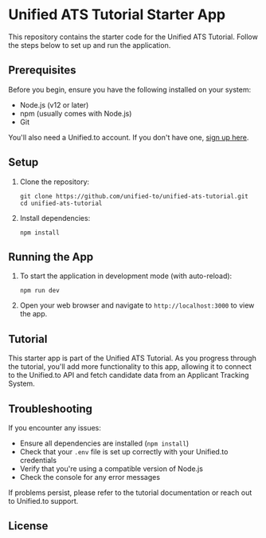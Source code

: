 # Unified ATS Tutorial Starter App

This repository contains the starter code for the Unified ATS Tutorial. Follow the steps below to set up and run the application.

## Prerequisites

Before you begin, ensure you have the following installed on your system:

- Node.js (v12 or later)
- npm (usually comes with Node.js)
- Git

You'll also need a Unified.to account. If you don't have one, [sign up here](https://unified.to/).

## Setup

1. Clone the repository:

   ```
   git clone https://github.com/unified-to/unified-ats-tutorial.git
   cd unified-ats-tutorial
   ```

2. Install dependencies:

   ```
   npm install
   ```

## Running the App

1. To start the application in development mode (with auto-reload):

   ```
   npm run dev
   ```

2. Open your web browser and navigate to `http://localhost:3000` to view the app.

## Tutorial

This starter app is part of the Unified ATS Tutorial. As you progress through the tutorial, you'll add more functionality to this app, allowing it to connect to the Unified.to API and fetch candidate data from an Applicant Tracking System.

## Troubleshooting

If you encounter any issues:

- Ensure all dependencies are installed (`npm install`)
- Check that your `.env` file is set up correctly with your Unified.to credentials
- Verify that you're using a compatible version of Node.js
- Check the console for any error messages

If problems persist, please refer to the tutorial documentation or reach out to Unified.to support.

## License
